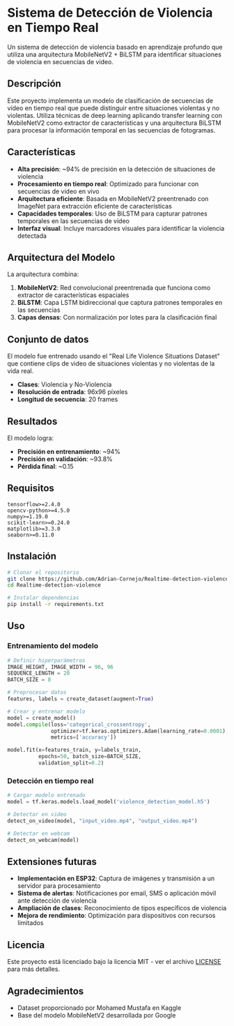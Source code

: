# Sistema de Detección de Violencia en Tiempo Real

Un sistema de detección de violencia basado en aprendizaje profundo que utiliza una arquitectura MobileNetV2 + BiLSTM para identificar situaciones de violencia en secuencias de video.

## Descripción

Este proyecto implementa un modelo de clasificación de secuencias de vídeo en tiempo real que puede distinguir entre situaciones violentas y no violentas. Utiliza técnicas de deep learning aplicando transfer learning con MobileNetV2 como extractor de características y una arquitectura BiLSTM para procesar la información temporal en las secuencias de fotogramas.

## Características

- **Alta precisión**: ~94% de precisión en la detección de situaciones de violencia
- **Procesamiento en tiempo real**: Optimizado para funcionar con secuencias de video en vivo
- **Arquitectura eficiente**: Basada en MobileNetV2 preentrenado con ImageNet para extracción eficiente de características
- **Capacidades temporales**: Uso de BiLSTM para capturar patrones temporales en las secuencias de video
- **Interfaz visual**: Incluye marcadores visuales para identificar la violencia detectada

## Arquitectura del Modelo

La arquitectura combina:

1. **MobileNetV2**: Red convolucional preentrenada que funciona como extractor de características espaciales
2. **BiLSTM**: Capa LSTM bidireccional que captura patrones temporales en las secuencias
3. **Capas densas**: Con normalización por lotes para la clasificación final

## Conjunto de datos

El modelo fue entrenado usando el "Real Life Violence Situations Dataset" que contiene clips de video de situaciones violentas y no violentas de la vida real.

- **Clases**: Violencia y No-Violencia
- **Resolución de entrada**: 96x96 píxeles
- **Longitud de secuencia**: 20 frames

## Resultados

El modelo logra:

- **Precisión en entrenamiento**: ~94%
- **Precisión en validación**: ~93.8%
- **Pérdida final**: ~0.15

## Requisitos

```
tensorflow>=2.4.0
opencv-python>=4.5.0
numpy>=1.19.0
scikit-learn>=0.24.0
matplotlib>=3.3.0
seaborn>=0.11.0
```

## Instalación

```bash
# Clonar el repositorio
git clone https://github.com/Adrian-Cornejo/Realtime-detection-violence.git
cd Realtime-detection-violence

# Instalar dependencias
pip install -r requirements.txt
```

## Uso

### Entrenamiento del modelo

```python
# Definir hiperparámetros
IMAGE_HEIGHT, IMAGE_WIDTH = 96, 96
SEQUENCE_LENGTH = 20
BATCH_SIZE = 8

# Preprocesar datos
features, labels = create_dataset(augment=True)

# Crear y entrenar modelo
model = create_model()
model.compile(loss='categorical_crossentropy',
              optimizer=tf.keras.optimizers.Adam(learning_rate=0.0001),
              metrics=['accuracy'])

model.fit(x=features_train, y=labels_train,
          epochs=50, batch_size=BATCH_SIZE,
          validation_split=0.2)
```

### Detección en tiempo real

```python
# Cargar modelo entrenado
model = tf.keras.models.load_model('violence_detection_model.h5')

# Detectar en video
detect_on_video(model, "input_video.mp4", "output_video.mp4")

# Detectar en webcam
detect_on_webcam(model)
```

## Extensiones futuras

- **Implementación en ESP32**: Captura de imágenes y transmisión a un servidor para procesamiento
- **Sistema de alertas**: Notificaciones por email, SMS o aplicación móvil ante detección de violencia
- **Ampliación de clases**: Reconocimiento de tipos específicos de violencia
- **Mejora de rendimiento**: Optimización para dispositivos con recursos limitados

## Licencia

Este proyecto está licenciado bajo la licencia MIT - ver el archivo [LICENSE](LICENSE) para más detalles.

## Agradecimientos

- Dataset proporcionado por Mohamed Mustafa en Kaggle
- Base del modelo MobileNetV2 desarrollada por Google
